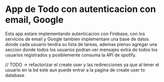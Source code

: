 # App de Todo con autenticacion con email, Google

Esta app estare implementando autenticacion con Firebase, con los servicios de email y Google
tambien implementare una base de datos donde cada usuario tendra su lista de tareas, ademas pienso agregar una seccion donde todos los usuarios podran ver mensajes extra de todos los usuarios registrados y posiblemente consuma la API de spotify.

// TODO -> refactorizar el create user y las redirecciones ya que al tener el usuario en la bd este aun puede entrar a la pagina de create user to database
